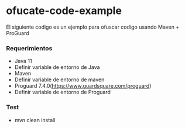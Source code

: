 # ofucate-code-example
El siguiente codigo es un ejemplo para ofuscar codigo usando Maven + ProGuard

### Requerimientos

* Java 11
* Definir variable de entorno de Java
* Maven
* Definir variable de entorno de maven
* Proguard 7.4.0(https://www.guardsquare.com/proguard)
* Definir variable de entorno de Proguard

### Test
* mvn clean install